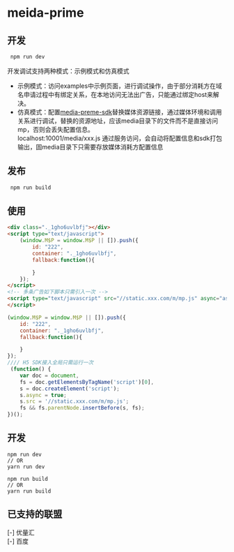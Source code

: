 meida-prime
====

## 开发
```js
 npm run dev
```
开发调试支持两种模式：示例模式和仿真模式
- 示例模式：访问examples中示例页面，进行调试操作，由于部分消耗方在域名申请过程中有绑定关系，在本地访问无法出广告，只能通过绑定host来解决。
- 仿真模式：配置[media-preme-sdk]()替换媒体资源链接，通过媒体环境和调用关系进行调试，替换的资源地址，应该media目录下的文件而不是直接访问mp，否则会丢失配置信息。   
localhost:10001/media/xxx.js 通过服务访问，会自动将配置信息和sdk打包输出，固media目录下只需要存放媒体消耗方配置信息

## 发布
```js
 npm run build
```

## 使用
```html
<div class="._1gho6uvlbfj"></div>
<script type="text/javascript">
    (window.M$P = window.M$P || []).push({
        id: "222",
        container: "._1gho6uvlbfj",
        fallback:function(){

        }
    });
</script>
<!-- 多条广告如下脚本只需引入一次 -->
<script type="text/javascript" src="//static.xxx.com/m/mp.js" async="async" defer="defer" >
</script>
```

```js
(window.M$P = window.M$P || []).push({
    id: "222",
    container: "._1gho6uvlbfj",
    fallback:function(){

    }
});
//// H5 SDK接入全局只需运行一次
 (function() {
    var doc = document, 
    fs = doc.getElementsByTagName('script')[0], 
    s = doc.createElement('script');
    s.async = true; 
    s.src = '//static.xxx.com/m/mp.js';
    fs && fs.parentNode.insertBefore(s, fs);
})();
```

## 开发
```
npm run dev 
// OR
yarn run dev
```



```
npm run build 
// OR
yarn run build
```




## 已支持的联盟
[-] 优量汇   
[-] 百度    
